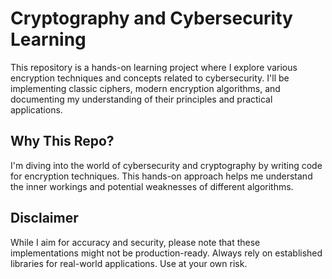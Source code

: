 # Cryptography and Cybersecurity Learning

This repository is a hands-on learning project where I explore various encryption techniques and concepts related to cybersecurity. I'll be implementing classic ciphers, modern encryption algorithms, and documenting my understanding of their principles and practical applications.

## Why This Repo?

I'm diving into the world of cybersecurity and cryptography by writing code for encryption techniques. This hands-on approach helps me understand the inner workings and potential weaknesses of different algorithms.

## Disclaimer

While I aim for accuracy and security, please note that these implementations might not be production-ready. Always rely on established libraries for real-world applications. Use at your own risk.